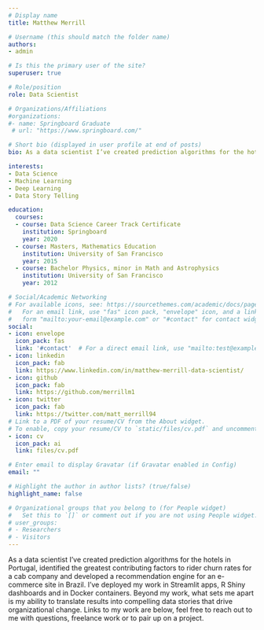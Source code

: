```yaml
---
# Display name
title: Matthew Merrill

# Username (this should match the folder name)
authors: 
- admin

# Is this the primary user of the site?
superuser: true

# Role/position
role: Data Scientist

# Organizations/Affiliations
#organizations:
#- name: Springboard Graduate
 # url: "https://www.springboard.com/"

# Short bio (displayed in user profile at end of posts)
bio: As a data scientist I’ve created prediction algorithms for the hotels in Portugal, identified the greatest contributing factors to rider churn rates for a cab company and developed a recommendation engine for an e-commerce site in Brazil. I’ve deployed my work in Streamlit apps, R Shiny dashboards and in Docker containers. Beyond my work, what sets me apart is my ability to translate results into compelling data stories that drive organizational change. Links to my work are below, feel free to reach out to me with questions, freelance work or to pair up on a project. {{% staticref "files/cv.pdf" "newtab" %}}Download my CV{{% /staticref %}}

interests:
- Data Science
- Machine Learning
- Deep Learning
- Data Story Telling

education:
  courses:
  - course: Data Science Career Track Certificate
    institution: Springboard
    year: 2020
  - course: Masters, Mathematics Education
    institution: University of San Francisco
    year: 2015
  - course: Bachelor Physics, minor in Math and Astrophysics
    institution: University of San Francisco
    year: 2012

# Social/Academic Networking
# For available icons, see: https://sourcethemes.com/academic/docs/page-builder/#icons
#   For an email link, use "fas" icon pack, "envelope" icon, and a link in the
#   form "mailto:your-email@example.com" or "#contact" for contact widget.
social:
- icon: envelope
  icon_pack: fas
  link: '#contact'  # For a direct email link, use "mailto:test@example.org".
- icon: linkedin
  icon_pack: fab
  link: https://www.linkedin.com/in/matthew-merrill-data-scientist/
- icon: github
  icon_pack: fab
  link: https://github.com/merrillm1
- icon: twitter
  icon_pack: fab
  link: https://twitter.com/matt_merrill94
# Link to a PDF of your resume/CV from the About widget.
# To enable, copy your resume/CV to `static/files/cv.pdf` and uncomment the lines below.
- icon: cv
  icon_pack: ai
  link: files/cv.pdf

# Enter email to display Gravatar (if Gravatar enabled in Config)
email: ""

# Highlight the author in author lists? (true/false)
highlight_name: false

# Organizational groups that you belong to (for People widget)
#   Set this to `[]` or comment out if you are not using People widget.
# user_groups:
# - Researchers
# - Visitors
---
```


As a data scientist I’ve created prediction algorithms for the hotels in Portugal, identified the greatest contributing factors to rider churn rates for a cab company and developed a recommendation engine for an e-commerce site in Brazil. I’ve deployed my work in Streamlit apps, R Shiny dashboards and in Docker containers. Beyond my work, what sets me apart is my ability to translate results into compelling data stories that drive organizational change. Links to my work are below, feel free to reach out to me with questions, freelance work or to pair up on a project.
